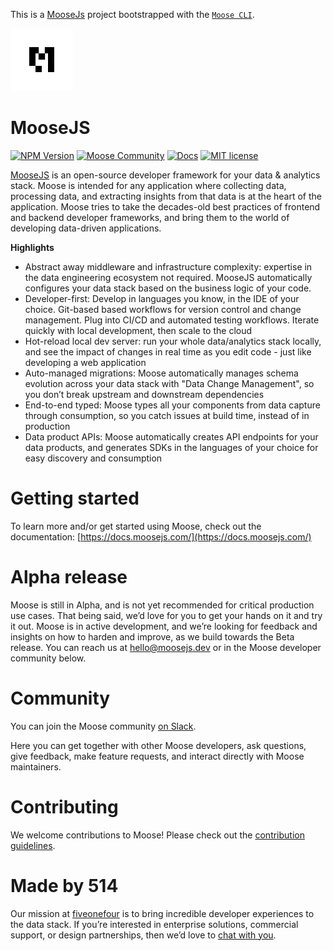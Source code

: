 This is a [MooseJs](https://www.moosejs.com/) project bootstrapped with the 
[`Moose CLI`](https://github.com/514-labs/moose/tree/main/apps/framework-cli).

<a href="https://www.moosejs.com/"><img src="https://raw.githubusercontent.com/514-labs/moose/main/logo-m-light.png" alt="moose logo" height="100px"></a>

# MooseJS

[![NPM Version](https://img.shields.io/npm/v/%40514labs%2Fmoose-cli?logo=npm)](https://www.npmjs.com/package/@514labs/moose-cli?activeTab=readme)
[![Moose Community](https://img.shields.io/badge/slack-moose_community-purple.svg?logo=slack)](https://join.slack.com/t/moose-community/shared_invite/zt-2fjh5n3wz-cnOmM9Xe9DYAgQrNu8xKxg)
[![Docs](https://img.shields.io/badge/quick_start-docs-blue.svg)](https://docs.moosejs.com/)
[![MIT license](https://img.shields.io/badge/license-MIT-yellow.svg)](LICENSE)

[MooseJS](https://www.moosejs.com/) is an open-source developer framework for your data & analytics stack. Moose is intended for any application where collecting data, processing data, and extracting insights from that data is at the heart of the application. Moose tries to take the decades-old best practices of frontend and backend developer frameworks, and bring them to the world of developing data-driven applications.

**Highlights**

- Abstract away middleware and infrastructure complexity: expertise in the data engineering ecosystem not required. MooseJS automatically configures your data stack based on the business logic of your code.
- Developer-first: Develop in languages you know, in the IDE of your choice. Git-based based workflows for version control and change management. Plug into CI/CD and automated testing workflows. Iterate quickly with local development, then scale to the cloud
- Hot-reload local dev server: run your whole data/analytics stack locally, and see the impact of changes in real time as you edit code - just like developing a web application
- Auto-managed migrations: Moose automatically manages schema evolution across your data stack with "Data Change Management", so you don’t break upstream and downstream dependencies
- End-to-end typed: Moose types all your components from data capture through consumption, so you catch issues at build time, instead of in production
- Data product APIs: Moose automatically creates API endpoints for your data products, and generates SDKs in the languages of your choice for easy discovery and consumption

# Getting started

To learn more and/or get started using Moose, check out the documentation: [https://docs.moosejs.com/](https://docs.moosejs.com/)

# Alpha release

Moose is still in Alpha, and is not yet recommended for critical production use cases. That being said, we’d love for you to get your hands on it and try it out. Moose is in active development, and we’re looking for feedback and insights on how to harden and improve, as we build towards the Beta release. You can reach us at [hello@moosejs.dev](mailto:hello@moosejs.dev) or in the Moose developer community below.

# Community

You can join the Moose community [on Slack](https://join.slack.com/t/moose-community/shared_invite/zt-2fjh5n3wz-cnOmM9Xe9DYAgQrNu8xKxg).

Here you can get together with other Moose developers, ask questions, give feedback, make feature requests, and interact directly with Moose maintainers.

# Contributing

We welcome contributions to Moose! Please check out the [contribution guidelines](https://github.com/514-labs/moose/blob/main/CONTRIBUTING.md).

# Made by 514

Our mission at [fiveonefour](https://www.fiveonefour.com/) is to bring incredible developer experiences to the data stack. If you’re interested in enterprise solutions, commercial support, or design partnerships, then we’d love to [chat with you](https://fiveonefour.typeform.com/signup).
